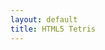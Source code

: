 ```yaml
---
layout: default
title: HTML5 Tetris
---
```


<!DOCTYPE html>
<html>
    <head>
        <title>HTML5 Tetris</title>
        <link rel='stylesheet' href='main.css' />
    </head>
    <body>
        <audio id="clearsound" src="sound/pop.ogg" preload="auto"></audio>
        <canvas width='300' height='600'></canvas>
        <script src='js/tetris.js'></script>
        <script src='js/controller.js'></script>
        <script src='js/render.js'></script>
    </body>
</html>
